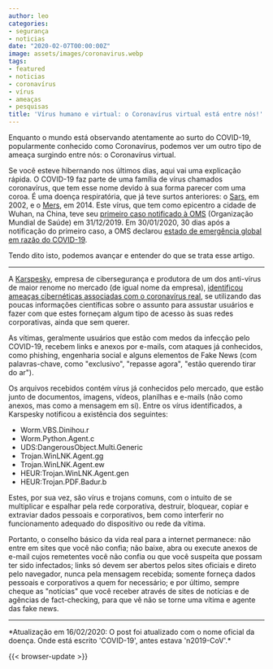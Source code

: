 ```yaml
---
author: leo
categories:
- segurança
- noticias
date: "2020-02-07T00:00:00Z"
image: assets/images/coronavirus.webp
tags:
- featured
- noticias
- coronavírus
- vírus
- ameaças
- pesquisas
title: 'Vírus humano e virtual: o Coronavírus virtual está entre nós!'
---
```

Enquanto o mundo está observando atentamente ao surto do COVID-19, popularmente conhecido como Coronavírus, podemos ver um outro tipo de ameaça surgindo entre nós: o Coronavírus virtual.

Se você esteve hibernando nos últimos dias, aqui vai uma explicação rápida. O COVID-19 faz parte de uma família de vírus chamados coronavírus, que tem esse nome devido à sua forma parecer com uma coroa. É uma doença respiratória, que já teve surtos anteriores: o [Sars][sars], em 2002, e o [Mers](mers), em 2014. Este vírus, que tem como epicentro a cidade de Wuhan, na China, teve seu [primeiro caso notificado à OMS][cronologia] (Organização Mundial de Saúde) em 31/12/2019. Em 30/01/2020, 30 dias após a notificação do primeiro caso, a OMS declarou [estado de emergência global em razão do COVID-19][estado-emergencia].

Tendo dito isto, podemos avançar e entender do que se trata esse artigo.

---
A [Karspesky][karspesky], empresa de cibersegurança e produtora de um dos anti-vírus de maior renome no mercado (de igual nome da empresa), [identificou ameaças cibernéticas associadas com o coronavírus real][coronavirus], se utilizando das poucas informações científicas sobre o assunto para assustar usuários e fazer com que estes forneçam algum tipo de acesso às suas redes corporativas, ainda que sem querer.

As vítimas, geralmente usuários que estão com medos da infecção pelo COVID-19, recebem links e anexos por e-mails, com ataques já conhecidos, como phishing, engenharia social e alguns elementos de Fake News (com palavras-chave, como "exclusivo", "repasse agora", "estão querendo tirar do ar").

Os arquivos recebidos contém vírus já conhecidos pelo mercado, que estão junto de documentos, imagens, vídeos, planilhas e e-mails (não como anexos, mas como a mensagem em si). Entre os vírus identificados, a Karspesky notificou a existência dos seguintes:
 * Worm.VBS.Dinihou.r
 * Worm.Python.Agent.c
 * UDS:DangerousObject.Multi.Generic
 * Trojan.WinLNK.Agent.gg
 * Trojan.WinLNK.Agent.ew
 * HEUR:Trojan.WinLNK.Agent.gen
 * HEUR:Trojan.PDF.Badur.b

Estes, por sua vez, são vírus e trojans comuns, com o intuito de se multiplicar e espalhar pela rede corporativa, destruir, bloquear, copiar e extraviar dados pessoais e corporativos, bem como interferir no funcionamento adequado do dispositivo ou rede da vítima.

Portanto, o conselho básico da vida real para a internet permanece: não entre em sites que você não confia; não baixe, abra ou execute anexos de e-mail cujos remetentes você não confia ou que você suspeita que possam ter sido infectados; links só devem ser abertos pelos sites oficiais e direto pelo navegador, nunca pela mensagem recebida; somente forneça dados pessoais e corporativos a quem for necessário; e por último, sempre cheque as "notícias" que você receber através de sites de notícias e de agências de fact-checking, para que vê não se torne uma vítima e agente das fake news.
<hr>
*Atualização em 16/02/2020: O post foi atualizado com o nome oficial da doença. Onde está escrito 'COVID-19', antes estava 'n2019-CoV'.*



[sars]: https://pt.wikipedia.org/wiki/S%C3%ADndrome_respirat%C3%B3ria_aguda_grave
[mers]: https://pt.wikipedia.org/wiki/Coronav%C3%ADrus_da_s%C3%ADndrome_respirat%C3%B3ria_do_Oriente_M%C3%A9dio
[estado-emergencia]: http://agenciabrasil.ebc.com.br/saude/noticia/2020-01/oms-declara-estado-de-emergencia-global-em-razao-do-coronavirus
[cronologia]: https://g1.globo.com/ciencia-e-saude/noticia/2020/01/22/cronologia-da-expansao-do-novo-coronavirus-descoberto-na-china.ghtml
[karspesky]: https://www.kaspersky.com.br/
[coronavirus]: https://www.computerweekly.com/news/252477578/First-coronavirus-cyber-threats-seen-in-the-wild

{{< browser-update >}}